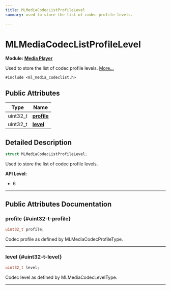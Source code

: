 ```yaml
---
title: MLMediaCodecListProfileLevel
summary: used to store the list of codec profile levels. 

---
```


# MLMediaCodecListProfileLevel

**Module:** **[Media Player](/versioned_docs/version-14-Jun-2023/api-ref/api/Modules/group___media_player/group___media_player.md)**



Used to store the list of codec profile levels.  [More...](#detailed-description)


`#include <ml_media_codeclist.h>`

## Public Attributes

| Type           | Name           |
| -------------- | -------------- |
| uint32_t | **[profile](/versioned_docs/version-14-Jun-2023/api-ref/api/Modules/group___media_player/struct_m_l_media_codec_list_profile_level.md#uint32-t-profile)**  |
| uint32_t | **[level](/versioned_docs/version-14-Jun-2023/api-ref/api/Modules/group___media_player/struct_m_l_media_codec_list_profile_level.md#uint32-t-level)**  |

## Detailed Description

```cpp
struct MLMediaCodecListProfileLevel;
```

Used to store the list of codec profile levels. 




**API Level:**
  * 6




-----------
## Public Attributes Documentation

### profile {#uint32-t-profile}

```cpp
uint32_t profile;
```


Codec profile as defined by MLMediaCodecProfileType. 





-----------

### level {#uint32-t-level}

```cpp
uint32_t level;
```


Codec level as defined by MLMediaCodecLevelType. 





-----------


